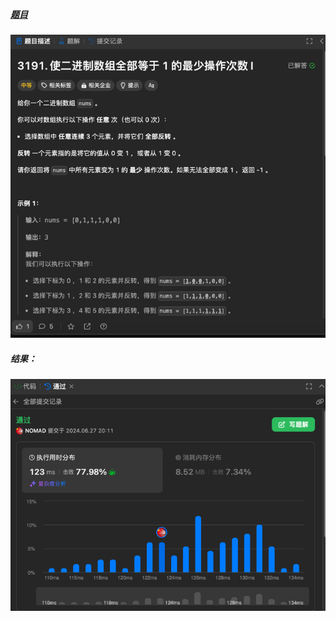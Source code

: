 ##### [题目](https://leetcode.cn/problems/minimum-operations-to-make-binary-array-elements-equal-to-one-i/description/)
![pic](img.png)
##### 结果：
![pic](result.png)
